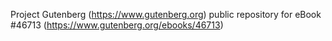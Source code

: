 Project Gutenberg (https://www.gutenberg.org) public repository for eBook #46713 (https://www.gutenberg.org/ebooks/46713)
